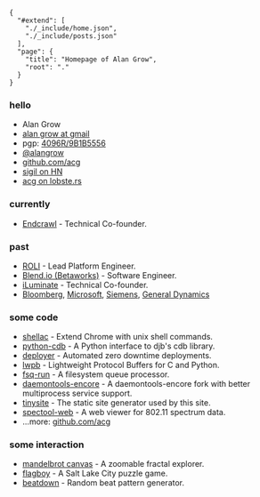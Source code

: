 
    {
      "#extend": [
        "./_include/home.json",
        "./_include/posts.json"
      ],
      "page": {
        "title": "Homepage of Alan Grow",
        "root": "."
      }
    }

### hello

- Alan Grow
- [alan grow at gmail](mailto:alangrow+nospam@gmail.com)
- pgp: [4096R/9B1B5556](./alangrow.asc)
- [@alangrow](https://twitter.com/alangrow)
- [github.com/acg](https://github.com/acg)
- [sigil on HN](https://news.ycombinator.com/user?id=sigil)
- [acg on lobste.rs](https://lobste.rs/u/acg)

### currently

- [Endcrawl](https://endcrawl.com) - Technical Co-founder.

### past

- [ROLI](https://roli.com) - Lead Platform Engineer.
- [Blend.io (Betaworks)](https://blend.io) - Software Engineer.
- [iLuminate](https://www.iluminate.com) - Technical Co-founder.
- [Bloomberg](https://en.wikipedia.org/wiki/Bloomberg_L.P.), [Microsoft](https://en.wikipedia.org/wiki/Microsoft), [Siemens](https://en.wikipedia.org/wiki/Siemens), [General Dynamics](https://en.wikipedia.org/wiki/General_Dynamics)

### some code

- [shellac](https://github.com/acg/shellac) - Extend Chrome with unix shell commands.
- [python-cdb](https://github.com/acg/python-cdb) - A Python interface to djb's cdb library.
- [deployer](https://github.com/endcrawl/deployer) - Automated zero downtime deployments.
- [lwpb](https://github.com/acg/lwpb) - Lightweight Protocol Buffers for C and Python.
- [fsq-run](https://github.com/endcrawl/fsq-run) - A filesystem queue processor.
- [daemontools-encore](https://github.com/acg/daemontools-encore/tree/ubuntu-package-1.13) - A daemontools-encore fork with better multiprocess service support.
- [tinysite](https://github.com/acg/tinysite) - The static site generator used by this site.
- [spectool-web](https://github.com/acg/spectool-web) - A web viewer for 802.11 spectrum data.
- ...more: [github.com/acg](https://github.com/acg)

### some interaction

- [mandelbrot canvas](./projects/mandelbrot-canvas/) - A zoomable fractal explorer.
- [flagboy](./projects/flagboy/) - A Salt Lake City puzzle game.
- [beatdown](./projects/beatdown/) - Random beat pattern generator.

